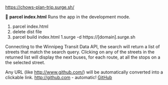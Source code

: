 https://chows-plan-trip.surge.sh/

:wave:
**parcel index.html**
Runs the app in the development mode.

1. parcel index.html
1. delete dist file
1. parcel build index.html
1.surge -d https://[domain].surge.sh

Connecting to the Winnipeg Transit Data API, the search will return a list of streets that match the search query. Clicking on any of the streets in the returned list will display the next buses, for each route, at all the stops on a the selected street.

Any URL (like http://www.github.com/) will be automatically converted into a clickable link.
http://github.com - automatic!
[GitHub](http://github.com)
